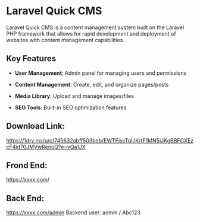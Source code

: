 # Laravel Quick CMS

Laravel Quick CMS is a content management system built on the Laravel PHP framework that allows for rapid development and deployment of websites with content management capabilities.

## Key Features

-   **User Management**: Admin panel for managing users and permissions
    
-   **Content Management**: Create, edit, and organize pages/posts
    
-   **Media Library**: Upload and manage images/files

-   **SEO Tools**: Built-in SEO optimization features

## Download Link: 

https://1drv.ms/u/c/745632abff503beb/EWTFjscTqlJKrtF1MN5iJKgBBFGXEzcF4jd70JMVwRenuQ?e=vQa1JX

## Frond End:
https://xxxx.com/


## Back End:
https://xxxx.com/admin
Backend user: admin / Abc123
